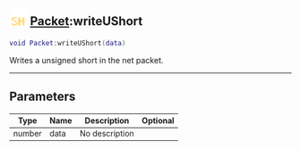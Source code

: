 ## <img src="../../.gitbook/assets/shared.png" width="32" height="32" /> [Packet](../packet/README.md):writeUShort

```lua
void Packet:writeUShort(data)
```

Writes a unsigned short in the net packet.

------
## Parameters

| Type   | Name | Description | Optional |
| ------ | ---- | ----------- | -------: |
| number | data | No description |  |

